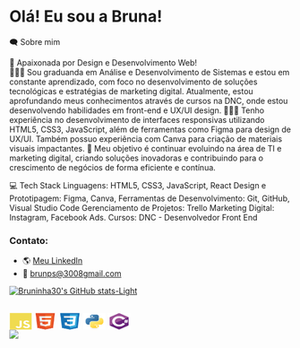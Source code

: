 # Olá! Eu sou a Bruna!  

🗨 Sobre mim

🎨 Apaixonada por Design e Desenvolvimento Web!  
🧑🏻‍🎓 Sou graduanda em Análise e Desenvolvimento de Sistemas e estou em constante aprendizado, com foco no desenvolvimento de soluções tecnológicas e estratégias de marketing digital. Atualmente, estou aprofundando meus conhecimentos através de cursos na DNC, onde estou desenvolvendo habilidades em front-end e UX/UI design.
👨🏻‍💻 Tenho experiência no desenvolvimento de interfaces responsivas utilizando HTML5, CSS3, JavaScript, além de ferramentas como Figma para design de UX/UI. Também possuo experiência com Canva para criação de materiais visuais impactantes.
🚀 Meu objetivo é continuar evoluindo na área de TI e marketing digital, criando soluções inovadoras e contribuindo para o crescimento de negócios de forma eficiente e contínua.

💻 Tech Stack
Linguagens: HTML5, CSS3, JavaScript, React
Design e Prototipagem: Figma, Canva, 
Ferramentas de Desenvolvimento: Git, GitHub, Visual Studio Code
Gerenciamento de Projetos: Trello
Marketing Digital: Instagram, Facebook Ads.
Cursos: DNC - Desenvolvedor Front End




### Contato:
- 🌎 [Meu LinkedIn](www.linkedin.com/in/brunadesenvolvedora)
- 📩 brunps@3008gmail.com


[![Bruninha30's GitHub stats-Light](https://github-readme-stats.vercel.app/api?username=Bruninha30&show_icons=true&theme=default#gh-light-mode-only)](https://github.com/Bruninha30/github-readme-stats#gh-light-mode-only)

<div style="display: inline_block"><br>
  <img align="center" alt="Bruna-Js" height="30" width="40" src="https://raw.githubusercontent.com/devicons/devicon/master/icons/javascript/javascript-plain.svg">
  <img align="center" alt="Bruna-HTML" height="30" width="40" src="https://raw.githubusercontent.com/devicons/devicon/master/icons/html5/html5-original.svg">
  <img align="center" alt="Bruna-CSS" height="30" width="40" src="https://raw.githubusercontent.com/devicons/devicon/master/icons/css3/css3-original.svg">
  <img align="center" alt="Bruna-Python" height="30" width="40" src="https://raw.githubusercontent.com/devicons/devicon/master/icons/python/python-original.svg">
  <img align="center" alt="Bruna-Csharp" height="30" width="40" src="https://raw.githubusercontent.com/devicons/devicon/master/icons/csharp/csharp-original.svg">
</div>

<div>
    <a href = "brunasp3008@gmail.com"><img src="https://img.shields.io/badge/-Gmail-%23333?style=for-the-badge&logo=gmail&logoColor=white" target="_blank"></a>
</div>
